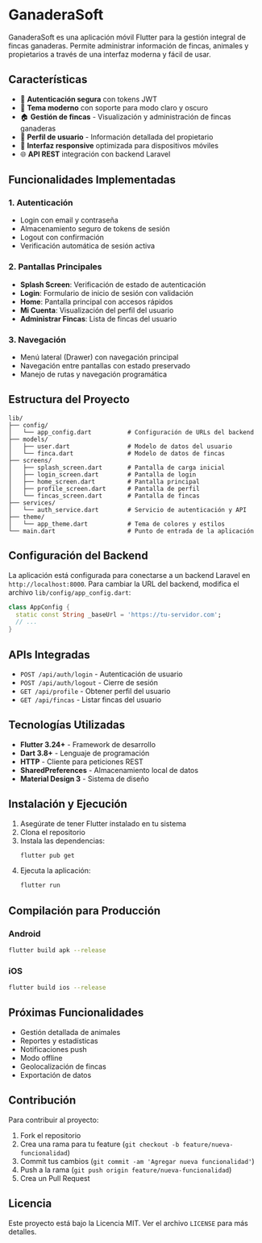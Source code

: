 # GanaderaSoft

GanaderaSoft es una aplicación móvil Flutter para la gestión integral de fincas ganaderas. Permite administrar información de fincas, animales y propietarios a través de una interfaz moderna y fácil de usar.

## Características

- 🔐 **Autenticación segura** con tokens JWT
- 🎨 **Tema moderno** con soporte para modo claro y oscuro
- 🏠 **Gestión de fincas** - Visualización y administración de fincas ganaderas
- 👤 **Perfil de usuario** - Información detallada del propietario
- 📱 **Interfaz responsive** optimizada para dispositivos móviles
- 🌐 **API REST** integración con backend Laravel

## Funcionalidades Implementadas

### 1. Autenticación
- Login con email y contraseña
- Almacenamiento seguro de tokens de sesión
- Logout con confirmación
- Verificación automática de sesión activa

### 2. Pantallas Principales
- **Splash Screen**: Verificación de estado de autenticación
- **Login**: Formulario de inicio de sesión con validación
- **Home**: Pantalla principal con accesos rápidos
- **Mi Cuenta**: Visualización del perfil del usuario
- **Administrar Fincas**: Lista de fincas del usuario

### 3. Navegación
- Menú lateral (Drawer) con navegación principal
- Navegación entre pantallas con estado preservado
- Manejo de rutas y navegación programática

## Estructura del Proyecto

```
lib/
├── config/
│   └── app_config.dart          # Configuración de URLs del backend
├── models/
│   ├── user.dart                # Modelo de datos del usuario
│   └── finca.dart               # Modelo de datos de fincas
├── screens/
│   ├── splash_screen.dart       # Pantalla de carga inicial
│   ├── login_screen.dart        # Pantalla de login
│   ├── home_screen.dart         # Pantalla principal
│   ├── profile_screen.dart      # Pantalla de perfil
│   └── fincas_screen.dart       # Pantalla de fincas
├── services/
│   └── auth_service.dart        # Servicio de autenticación y API
├── theme/
│   └── app_theme.dart           # Tema de colores y estilos
└── main.dart                    # Punto de entrada de la aplicación
```

## Configuración del Backend

La aplicación está configurada para conectarse a un backend Laravel en `http://localhost:8000`. Para cambiar la URL del backend, modifica el archivo `lib/config/app_config.dart`:

```dart
class AppConfig {
  static const String _baseUrl = 'https://tu-servidor.com';
  // ...
}
```

## APIs Integradas

- `POST /api/auth/login` - Autenticación de usuario
- `POST /api/auth/logout` - Cierre de sesión
- `GET /api/profile` - Obtener perfil del usuario
- `GET /api/fincas` - Listar fincas del usuario

## Tecnologías Utilizadas

- **Flutter 3.24+** - Framework de desarrollo
- **Dart 3.8+** - Lenguaje de programación
- **HTTP** - Cliente para peticiones REST
- **SharedPreferences** - Almacenamiento local de datos
- **Material Design 3** - Sistema de diseño

## Instalación y Ejecución

1. Asegúrate de tener Flutter instalado en tu sistema
2. Clona el repositorio
3. Instala las dependencias:
   ```bash
   flutter pub get
   ```
4. Ejecuta la aplicación:
   ```bash
   flutter run
   ```

## Compilación para Producción

### Android
```bash
flutter build apk --release
```

### iOS
```bash
flutter build ios --release
```

## Próximas Funcionalidades

- Gestión detallada de animales
- Reportes y estadísticas
- Notificaciones push
- Modo offline
- Geolocalización de fincas
- Exportación de datos

## Contribución

Para contribuir al proyecto:

1. Fork el repositorio
2. Crea una rama para tu feature (`git checkout -b feature/nueva-funcionalidad`)
3. Commit tus cambios (`git commit -am 'Agregar nueva funcionalidad'`)
4. Push a la rama (`git push origin feature/nueva-funcionalidad`)
5. Crea un Pull Request

## Licencia

Este proyecto está bajo la Licencia MIT. Ver el archivo `LICENSE` para más detalles.
